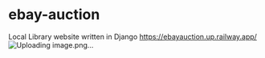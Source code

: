 # ebay-auction
Local Library website written in Django
https://ebayauction.up.railway.app/
![Uploading image.png…]()

